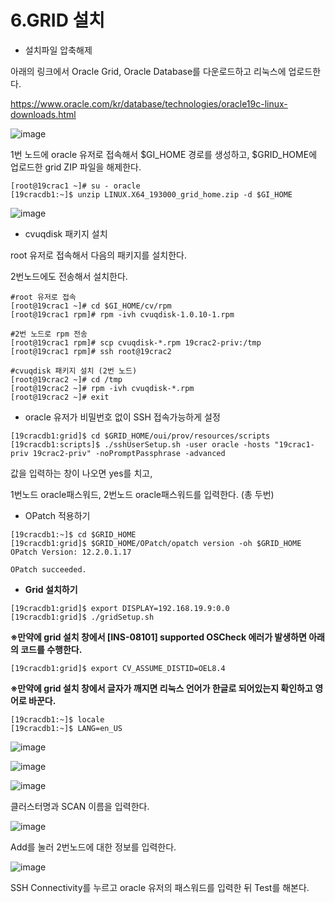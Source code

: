 # 6.GRID 설치

- 설치파일 압축해제

아래의 링크에서 Oracle Grid, Oracle Database를 다운로드하고 리눅스에 업로드한다.

https://www.oracle.com/kr/database/technologies/oracle19c-linux-downloads.html

![image](https://github.com/oraclejyp/19c_rac_inst/assets/133745372/6f5b8a53-76ff-498c-8438-a22a44133434)

1번 노드에 oracle 유저로 접속해서 $GI_HOME 경로를 생성하고, $GRID_HOME에 업로드한 grid ZIP 파일을 해제한다.

```
[root@19crac1 ~]# su - oracle
[19cracdb1:~]$ unzip LINUX.X64_193000_grid_home.zip -d $GI_HOME
```

![image](https://github.com/oraclejyp/19c_rac_inst/assets/133745372/851dc83b-73de-4c1d-a8ff-03ddb73fdfba)

- cvuqdisk 패키지 설치

root 유저로 접속해서 다음의 패키지를 설치한다.

2번노드에도 전송해서 설치한다.

```
#root 유저로 접속
[root@19crac1 ~]# cd $GI_HOME/cv/rpm
[root@19crac1 rpm]# rpm -ivh cvuqdisk-1.0.10-1.rpm

#2번 노드로 rpm 전송
[root@19crac1 rpm]# scp cvuqdisk-*.rpm 19crac2-priv:/tmp
[root@19crac1 rpm]# ssh root@19crac2

#cvuqdisk 패키지 설치 (2번 노드)
[root@19crac2 ~]# cd /tmp
[root@19crac2 ~]# rpm -ivh cvuqdisk-*.rpm
[root@19crac2 ~]# exit
```

- oracle 유저가 비밀번호 없이 SSH 접속가능하게 설정

```
[19cracdb1:grid]$ cd $GRID_HOME/oui/prov/resources/scripts
[19cracdb1:scripts]$ ./sshUserSetup.sh -user oracle -hosts "19crac1-priv 19crac2-priv" -noPromptPassphrase -advanced
```
값을 입력하는 창이 나오면 yes를 치고, 

1번노드 oracle패스워드, 2번노드 oracle패스워드를 입력한다. (총 두번)

- OPatch 적용하기

```
[19cracdb1:~]$ cd $GRID_HOME
[19cracdb1:grid]$ $GRID_HOME/OPatch/opatch version -oh $GRID_HOME
OPatch Version: 12.2.0.1.17

OPatch succeeded.
```

- **Grid 설치하기**

```
[19cracdb1:grid]$ export DISPLAY=192.168.19.9:0.0
[19cracdb1:grid]$ ./gridSetup.sh
```

**※만약에 grid 설치 창에서  [INS-08101] supported OSCheck 에러가 발생하면 아래의 코드를 수행한다.**
```
[19cracdb1:grid]$ export CV_ASSUME_DISTID=OEL8.4
```

**※만약에 grid 설치 창에서 글자가 깨지면 리눅스 언어가 한글로 되어있는지 확인하고 영어로 바꾼다.**

```
[19cracdb1:~]$ locale
[19cracdb1:~]$ LANG=en_US
```

![image](https://github.com/oraclejyp/19c_rac_inst/assets/133745372/f953fe2c-e3ce-4484-82c9-2bc602244109)

![image](https://github.com/oraclejyp/19c_rac_inst/assets/133745372/c10c0e50-4e4e-4f20-952b-02ef8369a862)

![image](https://github.com/oraclejyp/19c_rac_inst/assets/133745372/17b9297e-0aeb-46b7-8613-94cd099a6d24)

클러스터명과 SCAN 이름을 입력한다.

![image](https://github.com/oraclejyp/19c_rac_inst/assets/133745372/6804e2ce-836f-42af-890b-4de592f34190)

Add를 눌러 2번노드에 대한 정보를 입력한다.

![image](https://github.com/oraclejyp/19c_rac_inst/assets/133745372/7215ac92-4f98-4832-8bf8-bba83fef7264)

SSH Connectivity를 누르고 oracle 유저의 패스워드를 입력한 뒤 Test를 해본다.
